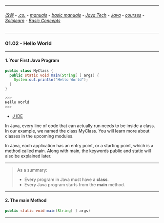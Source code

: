 
---

###### [改善](https://github.com/ttltrk/0C/blob/master/README.MD) - [.co.](https://github.com/ttltrk/PRG/blob/master/CODING.MD) - [manuals](https://github.com/ttltrk/PRG/blob/master/MAN.MD) - [basic manuals](https://github.com/ttltrk/PRG/blob/master/MANUALS.MD) - [Java Tech](https://github.com/ttltrk/PRG/blob/master/JAVA/DOC/JT/JT.MD) - [Java](https://github.com/ttltrk/PRG/blob/master/JAVA/DOC/OJM/OJM.MD) - [courses](https://github.com/ttltrk/PRG/blob/master/JAVA/DOC/CM/JT.MD) - [Sololearn](https://github.com/ttltrk/PRG/blob/master/JAVA/DOC/SL/SL.MD) - [Basic Concepts](https://github.com/ttltrk/PRG/blob/master/JAVA/DOC/SL/01/01.MD)

---

### 01.02 - Hello World

---

#### 1. Your First Java Program

```java
public class MyClass {
  public static void main(String[ ] args) {
    System.out.println("Hello World");
  }
}

>>>
Hello World
>>>
```

* [J IDE](https://www.tutorialspoint.com/compile_java_online.php)

In Java, every line of code that can actually run needs to be inside a class.
In our example, we named the class MyClass. You will learn more about classes 
in the upcoming modules.

In Java, each application has an entry point, or a starting point, 
which is a method called main. Along with main, the keywords public 
and static will also be explained later. 

---

>As a summary:
>- Every program in Java must have a **class**.
>- Every Java program starts from the **main** method.

---

#### 2. The main Method

```java
public static void main(String[ ] args)
```

---
